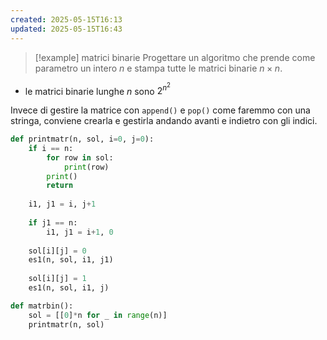 ```yaml
---
created: 2025-05-15T16:13
updated: 2025-05-15T16:43
---
```


> [!example] matrici binarie
> Progettare un algoritmo che prende come parametro un intero $n$ e stampa tutte le matrici binarie $n \times n$.

- le matrici binarie lunghe $n$ sono $2^{n^2}$

Invece di gestire la matrice con `append()` e `pop()` come faremmo con una stringa, conviene crearla e gestirla andando avanti e indietro con gli indici.

```python
def printmatr(n, sol, i=0, j=0):
	if i == n:
		for row in sol:
			print(row)
		print()
		return
		
	i1, j1 = i, j+1
	
	if j1 == n:
		i1, j1 = i+1, 0
		
	sol[i][j] = 0
	es1(n, sol, i1, j1)
	
	sol[i][j] = 1
	es1(n, sol, i1, j)

def matrbin():
	sol = [[0]*n for _ in range(n)]
	printmatr(n, sol)
```